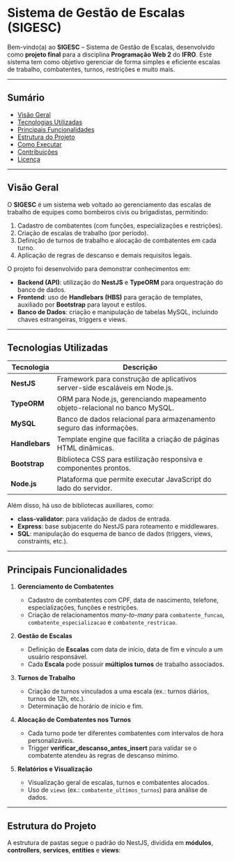 # Sistema de Gestão de Escalas (SIGESC)

Bem-vindo(a) ao **SIGESC** – Sistema de Gestão de Escalas, desenvolvido como **projeto final** para a disciplina **Programação Web 2** do **IFRO**. Este sistema tem como objetivo gerenciar de forma simples e eficiente escalas de trabalho, combatentes, turnos, restrições e muito mais.

---

## Sumário

- [Visão Geral](#visão-geral)
- [Tecnologias Utilizadas](#tecnologias-utilizadas)
- [Principais Funcionalidades](#principais-funcionalidades)
- [Estrutura do Projeto](#estrutura-do-projeto)
- [Como Executar](#como-executar)
- [Contribuições](#contribuições)
- [Licença](#licença)

---

## Visão Geral

O **SIGESC** é um sistema web voltado ao gerenciamento das escalas de trabalho de equipes como bombeiros civis ou brigadistas, permitindo:
1. Cadastro de combatentes (com funções, especializações e restrições).
2. Criação de escalas de trabalho (por período).
3. Definição de turnos de trabalho e alocação de combatentes em cada turno.
4. Aplicação de regras de descanso e demais requisitos legais.

O projeto foi desenvolvido para demonstrar conhecimentos em:
- **Backend (API)**: utilização do **NestJS** e **TypeORM** para orquestração do banco de dados.
- **Frontend**: uso de **Handlebars (HBS)** para geração de templates, auxiliado por **Bootstrap** para layout e estilos.
- **Banco de Dados**: criação e manipulação de tabelas MySQL, incluindo chaves estrangeiras, triggers e views.

---

## Tecnologias Utilizadas

| Tecnologia     | Descrição                                                                    |
|----------------|-------------------------------------------------------------------------------|
| **NestJS**     | Framework para construção de aplicativos server-side escaláveis em Node.js.  |
| **TypeORM**    | ORM para Node.js, gerenciando mapeamento objeto-relacional no banco MySQL.    |
| **MySQL**      | Banco de dados relacional para armazenamento seguro das informações.          |
| **Handlebars** | Template engine que facilita a criação de páginas HTML dinâmicas.             |
| **Bootstrap**  | Biblioteca CSS para estilização responsiva e componentes prontos.            |
| **Node.js**    | Plataforma que permite executar JavaScript do lado do servidor.               |

Além disso, há uso de bibliotecas auxiliares, como:
- **class-validator**: para validação de dados de entrada.
- **Express**: base subjacente do NestJS para roteamento e middlewares.
- **SQL**: manipulação do esquema de banco de dados (triggers, views, constraints, etc.).

---

## Principais Funcionalidades

1. **Gerenciamento de Combatentes**  
   - Cadastro de combatentes com CPF, data de nascimento, telefone, especializações, funções e restrições.
   - Criação de relacionamentos *many-to-many* para `combatente_funcao`, `combatente_especializacao` e `combatente_restricao`.

2. **Gestão de Escalas**  
   - Definição de **Escalas** com data de início, data de fim e vínculo a um usuário responsável.
   - Cada **Escala** pode possuir **múltiplos turnos** de trabalho associados.

3. **Turnos de Trabalho**  
   - Criação de turnos vinculados a uma escala (ex.: turnos diários, turnos de 12h, etc.).
   - Determinação de horário de início e fim.

4. **Alocação de Combatentes nos Turnos**  
   - Cada turno pode ter diferentes combatentes com intervalos de hora personalizáveis.
   - Trigger **verificar_descanso_antes_insert** para validar se o combatente atendeu às regras de descanso mínimo.

5. **Relatórios e Visualização**  
   - Visualização geral de escalas, turnos e combatentes alocados.
   - Uso de `views` (ex.: `combatente_ultimos_turnos`) para análise de dados.

---

## Estrutura do Projeto

A estrutura de pastas segue o padrão do NestJS, dividida em **módulos**, **controllers**, **services**, **entities** e **views**:

